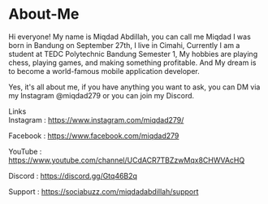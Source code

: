 # About-Me
Hi everyone!
My name is Miqdad Abdillah, you can call me Miqdad I was born in Bandung on September 27th, I live in Cimahi, Currently I am a student at TEDC Polytechnic Bandung Semester 1, My hobbies are playing chess, playing games, and making something profitable. And My dream is to become a world-famous mobile application developer.

Yes, it's all about me, if you have anything you want to ask, you can DM via my Instagram @miqdad279 or you can join my Discord.

Links                                                                                                                                                                     
Instagram : https://www.instagram.com/miqdad279/

Facebook : https://www.facebook.com/miqdad279

YouTube : https://www.youtube.com/channel/UCdACR7TBZzwMqx8CHWVAcHQ

Discord : https://discord.gg/Gtq46B2q

Support : https://sociabuzz.com/miqdadabdillah/support
